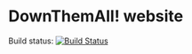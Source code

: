 # DownThemAll! website

Build status: [![Build Status](https://travis-ci.org/downthemall/website.png)](https://travis-ci.org/downthemall/website)
